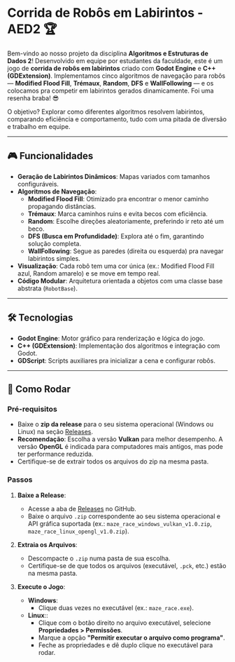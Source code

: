 # Corrida de Robôs em Labirintos - AED2 🏆

Bem-vindo ao nosso projeto da disciplina **Algoritmos e Estruturas de Dados 2**! Desenvolvido em equipe por estudantes da faculdade, este é um jogo de **corrida de robôs em labirintos** criado com **Godot Engine** e **C++ (GDExtension)**. Implementamos cinco algoritmos de navegação para robôs — **Modified Flood Fill**, **Trémaux**, **Random**, **DFS** e **WallFollowing** — e os colocamos pra competir em labirintos gerados dinamicamente. Foi uma resenha braba! 😎

O objetivo? Explorar como diferentes algoritmos resolvem labirintos, comparando eficiência e comportamento, tudo com uma pitada de diversão e trabalho em equipe.

---

## 🎮 Funcionalidades

- **Geração de Labirintos Dinâmicos**: Mapas variados com tamanhos configuráveis.
- **Algoritmos de Navegação**:
  - **Modified Flood Fill**: Otimizado pra encontrar o menor caminho propagando distâncias.
  - **Trémaux**: Marca caminhos ruins e evita becos com eficiência.
  - **Random**: Escolhe direções aleatoriamente, preferindo ir reto até um beco.
  - **DFS (Busca em Profundidade)**: Explora até o fim, garantindo solução completa.
  - **WallFollowing**: Segue as paredes (direita ou esquerda) pra navegar labirintos simples.
- **Visualização**: Cada robô tem uma cor única (ex.: Modified Flood Fill azul, Random amarelo) e se move em tempo real.
- **Código Modular**: Arquitetura orientada a objetos com uma classe base abstrata (`RobotBase`).

---

## 🛠️ Tecnologias

- **Godot Engine**: Motor gráfico para renderização e lógica do jogo.
- **C++ (GDExtension)**: Implementação dos algoritmos e integração com Godot.
- **GDScript**: Scripts auxiliares pra inicializar a cena e configurar robôs.

---

## 🚀 Como Rodar

### Pré-requisitos

- Baixe o **zip da release** para o seu sistema operacional (Windows ou Linux) na seção [Releases](https://github.com/Raylandson/maze-race/releases).
- **Recomendação**: Escolha a versão **Vulkan** para melhor desempenho. A versão **OpenGL** é indicada para computadores mais antigos, mas pode ter performance reduzida.
- Certifique-se de extrair todos os arquivos do zip na mesma pasta.

### Passos

1. **Baixe a Release**:
   - Acesse a aba de [Releases](https://github.com/Raylandson/maze-race/releases) no GitHub.
   - Baixe o arquivo `.zip` correspondente ao seu sistema operacional e API gráfica suportada (ex.: `maze_race_windows_vulkan_v1.0.zip`, `maze_race_linux_opengl_v1.0.zip`).

2. **Extraia os Arquivos**:
   - Descompacte o `.zip` numa pasta de sua escolha.
   - Certifique-se de que todos os arquivos (executável, `.pck`, etc.) estão na mesma pasta.

3. **Execute o Jogo**:
   - **Windows**:
     - Clique duas vezes no executável (ex.: `maze_race.exe`).
   - **Linux**::
     - Clique com o botão direito no arquivo executável, selecione **Propriedades > Permissões**.
     - Marque a opção **"Permitir executar o arquivo como programa"**.
     - Feche as propriedades e dê duplo clique no executável para rodar.

